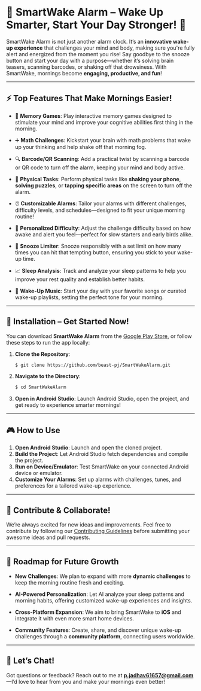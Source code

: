 # 🚀 **SmartWake Alarm** – **Wake Up Smarter, Start Your Day Stronger!** 🌅

SmartWake Alarm is not just another alarm clock. It’s an **innovative wake-up experience** that challenges your mind and body, making sure you're fully alert and energized from the moment you rise! Say goodbye to the snooze button and start your day with a purpose—whether it’s solving brain teasers, scanning barcodes, or shaking off that drowsiness. With SmartWake, mornings become **engaging, productive, and fun**!

---

## ⚡ **Top Features That Make Mornings Easier!**

- 🧠 **Memory Games**: Play interactive memory games designed to stimulate your mind and improve your cognitive abilities first thing in the morning.
  
- ➕ **Math Challenges**: Kickstart your brain with math problems that wake up your thinking and help shake off that morning fog.

- 🔍 **Barcode/QR Scanning**: Add a practical twist by scanning a barcode or QR code to turn off the alarm, keeping your mind and body active.

- 💪 **Physical Tasks**: Perform physical tasks like **shaking your phone**, **solving puzzles**, or **tapping specific areas** on the screen to turn off the alarm.

- ⏰ **Customizable Alarms**: Tailor your alarms with different challenges, difficulty levels, and schedules—designed to fit your unique morning routine!

- 🎯 **Personalized Difficulty**: Adjust the challenge difficulty based on how awake and alert you feel—perfect for slow starters and early birds alike.

- 🚫 **Snooze Limiter**: Snooze responsibly with a set limit on how many times you can hit that tempting button, ensuring you stick to your wake-up time.

- 📈 **Sleep Analysis**: Track and analyze your sleep patterns to help you improve your rest quality and establish better habits.

- 🎵 **Wake-Up Music**: Start your day with your favorite songs or curated wake-up playlists, setting the perfect tone for your morning.

---

## 🚀 **Installation – Get Started Now!**

You can download **SmartWake Alarm** from the [Google Play Store](https://play.google.com/store/apps), or follow these steps to run the app locally:

1. **Clone the Repository**:
   ```bash
   $ git clone https://github.com/beast-pj/SmartWakeAlarm.git
   ```

2. **Navigate to the Directory**:
   ```bash
   $ cd SmartWakeAlarm
   ```

3. **Open in Android Studio**: Launch Android Studio, open the project, and get ready to experience smarter mornings!

---

## 🎮 **How to Use**

1. **Open Android Studio**: Launch and open the cloned project.
2. **Build the Project**: Let Android Studio fetch dependencies and compile the project.
3. **Run on Device/Emulator**: Test SmartWake on your connected Android device or emulator.
4. **Customize Your Alarms**: Set up alarms with challenges, tunes, and preferences for a tailored wake-up experience.

---

## 🌟 **Contribute & Collaborate!**

We’re always excited for new ideas and improvements. Feel free to contribute by following our [Contributing Guidelines](CONTRIBUTING.md) before submitting your awesome ideas and pull requests.

---

## 🔮 **Roadmap for Future Growth**

- **New Challenges**: We plan to expand with more **dynamic challenges** to keep the morning routine fresh and exciting.
  
- **AI-Powered Personalization**: Let AI analyze your sleep patterns and morning habits, offering customized wake-up experiences and insights.

- **Cross-Platform Expansion**: We aim to bring SmartWake to **iOS** and integrate it with even more smart home devices.

- **Community Features**: Create, share, and discover unique wake-up challenges through a **community platform**, connecting users worldwide.

---

## 💬 **Let’s Chat!**

Got questions or feedback? Reach out to me at **p.jadhav61657@gmail.com**—I’d love to hear from you and make your mornings even better!
